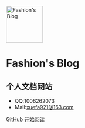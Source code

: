 <img src="https://www.ultroncode.com/source/avatar.jpg" alt="Fashion's Blog" width="100" height="100" align="center" />

# Fashion's Blog


## 个人文档网站

* QQ:1006262073
* Mail:xuefa921@163.com

[GitHub](https://github.com/fashionzzZ)
[开始阅读](#fashion39s-blog-持续更新中)

